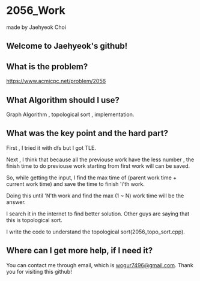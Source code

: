 # 2056_Work

made by Jaehyeok Choi

## Welcome to Jaehyeok's github!

## What is the problem?

https://www.acmicpc.net/problem/2056

## What Algorithm should I use?

Graph Algorithm , topological sort , implementation.

## What was the key point and the hard part?

First , I tried it with dfs but I got TLE.

Next , I think that because all the previouse work have the less number , the finish time to do previouse work starting from first work will can be saved.

So, while getting the input, I find the max time of (parent work time + current work time) and save the time to finish 'i'th work.

Doing this until 'N'th work and find the max (1 ~ N) work time will be the answer.


I search it in the internet to find better solution. Other guys are saying that this is topological sort.

I write the code to understand the topological sort(2056_topo_sort.cpp).

## Where can I get more help, if I need it?

You can contact me through email, which is wogur7496@gmail.com.
Thank you for visiting this github!
